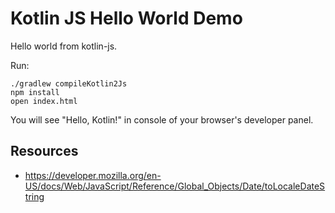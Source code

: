 Kotlin JS Hello World Demo
=======================

Hello world from kotlin-js.


Run:

```
./gradlew compileKotlin2Js
npm install
open index.html
```

You will see "Hello, Kotlin!" in console of your browser's developer panel.

Resources
---------

- <https://developer.mozilla.org/en-US/docs/Web/JavaScript/Reference/Global_Objects/Date/toLocaleDateString>



